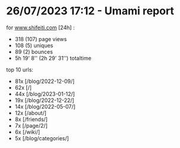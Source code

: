 # 26/07/2023 17:12 - Umami report
for www.shifeiti.com [24h] :

 - 318 (107) page views
 - 108 (5) uniques
 - 89 (2) bounces
 - 5h 19' 8'' (2h 29' 31'') totaltime


top 10 urls:
 - 81x [/blog/2022-12-09/]
 - 62x [/]
 - 44x [/blog/2023-01-12/]
 - 19x [/blog/2022-12-22/]
 - 14x [/blog/2022-05-07/]
 - 12x [/about/]
 - 8x [/friends/]
 - 7x [/page/2/]
 - 6x [/wiki/]
 - 5x [/blog/categories/]


